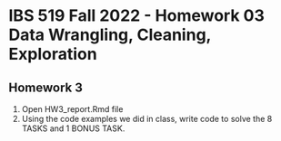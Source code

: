 # IBS 519 Fall 2022 - Homework 03 Data Wrangling, Cleaning, Exploration

## Homework 3

1. Open HW3_report.Rmd file
2. Using the code examples we did in class, write code to solve the 8 TASKS and 1 BONUS TASK.




